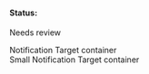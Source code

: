 #### Status:

<p class="status review">Needs review</p>

<div class="sc-content-container example-notification-target" id="example-notification-target">
    Notification Target container
</div>
<div class="sc-content-container example-notification-target-container">
    <div class="example-notification-target-s" id="example-notification-target-s">
        Small Notification Target container
    </div>
</div>
